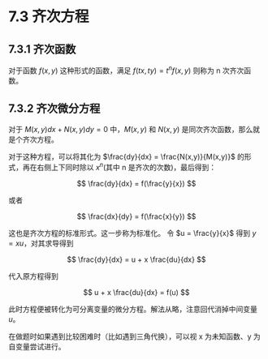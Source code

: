 # 7.3 齐次方程

## 7.3.1 齐次函数

对于函数 $f(x, y)$ 这种形式的函数，满足 $f(tx, ty) = t^n f(x, y)$ 则称为 n 次齐次函数。

## 7.3.2 齐次微分方程

对于 $M(x,y)dx + N(x,y)dy = 0$ 中，$M(x,y)$ 和 $N(x,y)$ 是同次齐次函数，那么就是个齐次方程。

对于这种方程，可以将其化为 $\frac{dy}{dx} = \frac{N(x,y)}{M(x,y)}$ 的形式，再在右侧上下同时除以 $x^n$(其中 n 是齐次的次数)，最后得到：

$$
\frac{dy}{dx} = f(\frac{y}{x})
$$

或者

$$
\frac{dx}{dy} = f(\frac{x}{y})
$$

这也是齐次方程的标准形式。这一步称为标准化。
令 $u = \frac{y}{x}$ 得到 $y = xu$，对其求导得到

$$
\frac{dy}{dx} = u + x \frac{du}{dx}
$$

代入原方程得到

$$
u + x \frac{du}{dx} = f(u)
$$

此时方程便被转化为可分离变量的微分方程。解法从略，注意回代消掉中间变量 $u$。

在做题时如果遇到比较困难时（比如遇到三角代换），可以视 x 为未知函数、y 为自变量尝试进行。